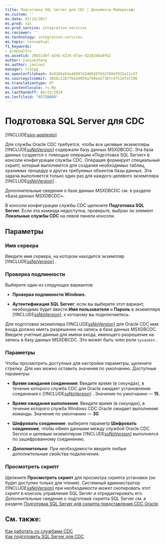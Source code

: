 ```yaml
---
title: Подготовка SQL Server для CDC | Документы Майкрософт
ms.custom: ''
ms.date: 03/14/2017
ms.prod: sql
ms.prod_service: integration-services
ms.reviewer: ''
ms.technology: integration-services
ms.topic: conceptual
f1_keywords:
- prepSqlSrv
ms.assetid: 20b51dbf-a545-4234-87ae-4228268a0fb2
author: janinezhang
ms.author: janinez
manager: craigg
ms.openlocfilehash: 8e9266e93a48987d2d00207b52760df033a11c97
ms.sourcegitcommit: 3026c22b7fba19059a769ea5f367c4f51efaf286
ms.translationtype: HT
ms.contentlocale: ru-RU
ms.lasthandoff: 06/15/2019
ms.locfileid: "65728609"
---
```

# <a name="prepare-sql-server-for-cdc"></a>Подготовка SQL Server для CDC

[!INCLUDE[ssis-appliesto](../../includes/ssis-appliesto-ssvrpluslinux-asdb-asdw-xxx.md)]


  Для службы Oracle CDC требуется, чтобы все целевые экземпляры [!INCLUDE[ssNoVersion](../../includes/ssnoversion-md.md)] содержали базу данных MSXDBCDC. Эта база данных создается с помощью операции «Подготовка SQL Server» в консоли конфигурации службы CDC. Операция формирует специальный скрипт, который выполняется для создания необходимых таблиц, хранимых процедур и других требуемых объектов базы данных. Эта задача выполняется только один раз для каждого целевого экземпляра [!INCLUDE[ssNoVersion](../../includes/ssnoversion-md.md)] .  
  
 Дополнительные сведения о базе данных MSXDBCDC см. в разделе «База данных MSXDBCDC».  
  
 В консоли конфигурации службы CDC щелкните **Подготовка SQL Server**. Если эта команда недоступна, проверьте, выбран ли элемент **Локальные службы CDC** на левой панели консоли.  
  
## <a name="options"></a>Параметры  
  
### <a name="server-name"></a>Имя сервера  
 Введите имя сервера, на котором находится экземпляр [!INCLUDE[ssNoVersion](../../includes/ssnoversion-md.md)] .  
  
### <a name="authentication"></a>Проверка подлинности  
 Выберите один из следующих вариантов:  
  
-   **Проверка подлинности Windows.**  
  
-   **Аутентификация SQL Server**: если вы выберете этот вариант, необходимо будет ввести **Имя пользователя** и **Пароль** в экземпляре [!INCLUDE[ssNoVersion](../../includes/ssnoversion-md.md)], к которому вы подключаетесь.  
  
 Для подготовки экземпляра [!INCLUDE[ssNoVersion](../../includes/ssnoversion-md.md)] для Oracle CDC имя входа должно иметь разрешение на запись в базе данных MSXDBCDC. Введите учетные данные для имени входа, имеющего разрешение на запись в базу данных MSXDBCDC. Это может быть член роли `sysasmin` .  
  
### <a name="options"></a>Параметры  
 Чтобы просмотреть доступные для настройки параметры, щелкните стрелку. Для них можно оставить значения по умолчанию. Доступные параметры:  
  
-   **Время ожидания соединения**: Введите время (в секундах), в течение которого служба CDC для Oracle ожидает установления соединения с [!INCLUDE[ssNoVersion](../../includes/ssnoversion-md.md)] . Значение по умолчанию ― **15**.  
  
-   **Время ожидания выполнения**: Введите время (в секундах), в течение которого служба Windows CDC Oracle ожидает выполнения команды. Значение по умолчанию — **30**.  
  
-   **Шифровать соединение**: выберите параметр **Шифровать соединение**, чтобы обмен данными между службой Oracle CDC Service и целевым экземпляром [!INCLUDE[ssNoVersion](../../includes/ssnoversion-md.md)] выполнялся по зашифрованному соединению.  
  
-   **Дополнительно**: При необходимости введите любые дополнительные свойства подключения.  
  
### <a name="view-script"></a>Просмотреть скрипт  
 Щелкните **Просмотреть скрипт** для просмотра скрипта установки (он будет доступен только для чтения). Системный администратор [!INCLUDE[ssNoVersion](../../includes/ssnoversion-md.md)] при необходимости может скопировать этот скрипт в консоль управления SQL Server и отредактировать его. Дополнительные сведения о подготовке скрипта SQL Server см. в разделе [Подготовка SQL Server для скрипта представления CDC Oracle](../../integration-services/change-data-capture/prepare-sql-server-for-oracle-cdc-view-script.md).  
  
## <a name="see-also"></a>См. также:  
 [Как работать со службами CDC](../../integration-services/change-data-capture/how-to-work-with-cdc-services.md)   
 [Как подготовить SQL Server для CDC](../../integration-services/change-data-capture/how-to-prepare-sql-server-for-cdc.md)  
  
  

